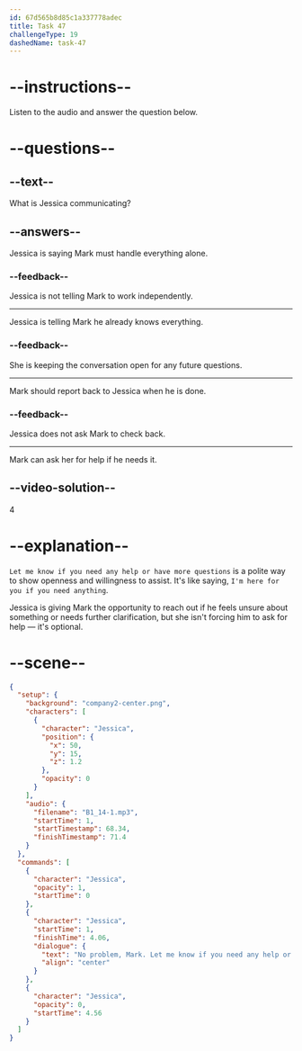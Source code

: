 ```yaml
---
id: 67d565b8d85c1a337778adec
title: Task 47
challengeType: 19
dashedName: task-47
---
```


<!-- (audio) Jessica: No problem, Mark. Let me know if you need any help or have more questions. -->

# --instructions--

Listen to the audio and answer the question below.

# --questions--

## --text--

What is Jessica communicating?

## --answers--

Jessica is saying Mark must handle everything alone.

### --feedback--

Jessica is not telling Mark to work independently.

---

Jessica is telling Mark he already knows everything.

### --feedback--

She is keeping the conversation open for any future questions.

---

Mark should report back to Jessica when he is done.

### --feedback--

Jessica does not ask Mark to check back.

---

Mark can ask her for help if he needs it.

## --video-solution--

4

# --explanation--

`Let me know if you need any help or have more questions` is a polite way to show openness and willingness to assist. It's like saying, `I'm here for you if you need anything`.

Jessica is giving Mark the opportunity to reach out if he feels unsure about something or needs further clarification, but she isn't forcing him to ask for help — it's optional.

# --scene--

```json
{
  "setup": {
    "background": "company2-center.png",
    "characters": [
      {
        "character": "Jessica",
        "position": {
          "x": 50,
          "y": 15,
          "z": 1.2
        },
        "opacity": 0
      }
    ],
    "audio": {
      "filename": "B1_14-1.mp3",
      "startTime": 1,
      "startTimestamp": 68.34,
      "finishTimestamp": 71.4
    }
  },
  "commands": [
    {
      "character": "Jessica",
      "opacity": 1,
      "startTime": 0
    },
    {
      "character": "Jessica",
      "startTime": 1,
      "finishTime": 4.06,
      "dialogue": {
        "text": "No problem, Mark. Let me know if you need any help or have more questions.",
        "align": "center"
      }
    },
    {
      "character": "Jessica",
      "opacity": 0,
      "startTime": 4.56
    }
  ]
}
```
